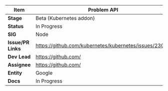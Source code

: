 |  **Item** | Problem API |
|  ------ | ------ |
|  **Stage** | Beta (Kubernetes addon) |
|  **Status** | In Progress |
|  **SIG** | Node |
|  **Issue/PR Links** | https://github.com/kubernetes/kubernetes/issues/23028 |
|  **Dev Lead** | https://github.com/ |
|  **Assignee** | https://github.com/ |
|  **Entity** | Google |
|  **Docs** | In Progress |
